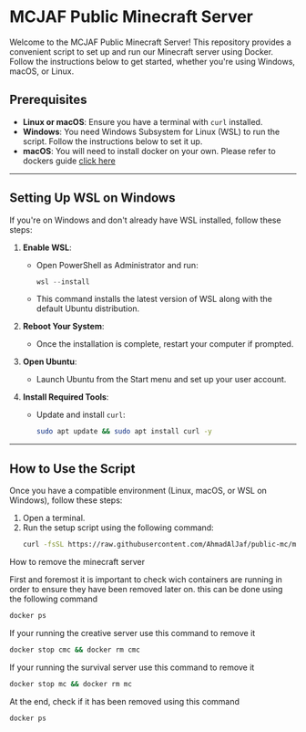# MCJAF Public Minecraft Server

Welcome to the MCJAF Public Minecraft Server! This repository provides a convenient script to set up and run our Minecraft server using Docker. Follow the instructions below to get started, whether you're using Windows, macOS, or Linux.

## Prerequisites

- **Linux or macOS**: Ensure you have a terminal with `curl` installed.
- **Windows**: You need Windows Subsystem for Linux (WSL) to run the script. Follow the instructions below to set it up.
- **macOS**: You will need to install docker on your own.  Please refer to dockers guide [click here](https://docs.docker.com/desktop/setup/install/mac-install/)
---

## Setting Up WSL on Windows

If you're on Windows and don't already have WSL installed, follow these steps:

1. **Enable WSL**:
   - Open PowerShell as Administrator and run:
     ```powershell
     wsl --install
     ```
   - This command installs the latest version of WSL along with the default Ubuntu distribution.

2. **Reboot Your System**:
   - Once the installation is complete, restart your computer if prompted.

3. **Open Ubuntu**:
   - Launch Ubuntu from the Start menu and set up your user account.

4. **Install Required Tools**:
   - Update and install `curl`:
     ```bash
     sudo apt update && sudo apt install curl -y
     ```

---

## How to Use the Script

Once you have a compatible environment (Linux, macOS, or WSL on Windows), follow these steps:

1. Open a terminal.
2. Run the setup script using the following command:
   ```bash
   curl -fsSL https://raw.githubusercontent.com/AhmadAlJaf/public-mc/main/run.sh | sh
   ```

How to remove the minecraft server

First and foremost it is important to check wich containers are running in order to ensure they have been removed later on.
this can be done using the following command
```bash
docker ps
```
If your running the creative server use this command to remove it
```bash
docker stop cmc && docker rm cmc
```

If your running the survival server use this command to remove it
```bash
docker stop mc && docker rm mc
```
At the end, check if it has been removed using this command
 ```bash
docker ps
```
